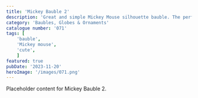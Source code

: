 ```yaml
---
title: 'Mickey Bauble 2'
description: 'Great and simple Mickey Mouse silhouette bauble. The perfect way to glam up your xmas tree'
category: 'Baubles, Globes & Ornaments'
catalogue number: '071'
tags: [
    'bauble', 
    'Mickey mouse',
    'cute', 
    ]
featured: true
pubDate: '2023-11-20'
heroImage: '/images/071.png'
---
```


Placeholder content for Mickey Bauble 2.